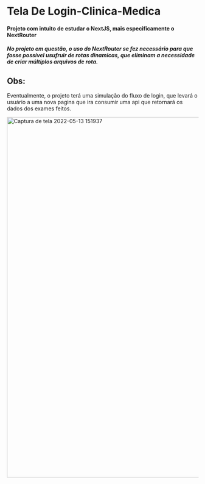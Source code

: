 # Tela De Login-Clinica-Medica
<h4>Projeto com intuito de estudar o NextJS, mais especificamente o NextRouter</h4>
<h5>No projeto em questão, o uso do NextRouter se fez necessário para que fosse possivel usufruir de rotas dinamicas, que eliminam a necessidade de criar múltiplos arquivos de rota.</h5>

## Obs:
<p>Eventualmente, o projeto terá uma simulação do fluxo de login, que levará o usuário a uma nova pagina que ira consumir uma api que retornará os dados dos exames feitos.</p>


<img width="946" alt="Captura de tela 2022-05-13 151937" src="https://user-images.githubusercontent.com/67559431/168343932-67e6a35d-36ab-4470-b098-2f2e4fb48d65.png">
